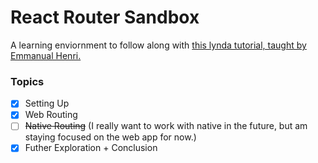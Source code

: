 # React Router Sandbox

A learning enviornment to follow along with [this lynda tutorial, taught by Emmanual Henri.](https://www.lynda.com/React-js-tutorials/React-React-Router/704155-2.html?srchtrk=index%3a1%0alinktypeid%3a2%0aq%3areact+router%0apage%3a1%0as%3arelevance%0asa%3atrue%0aproducttypeid%3a2)

### Topics
- [x] Setting Up
- [x] Web Routing
- [ ] ~~Native Routing~~ (I really want to work with native in the future, but am staying focused on the web app for now.)
- [x] Futher Exploration + Conclusion
